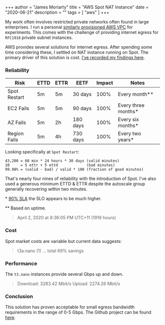 +++
author = "James Moriarty"
title = "AWS Spot NAT Instance"
date = "2020-06-21"
description = ""
tags = [
  "aws"
]
+++

My work often involves restricted private networks often found in large enterprises. I run a personal [similarly provisioned AWS VPC](https://github.com/jamesmoriarty/cfn-vpc) for experiments. This comes with the challenge of providing internet egress for `RFC1918` private subnet instances.

AWS provides several solutions for internet egress. After spending some time considering these, I settled on NAT instance running on Spot. The primary driver of this solution is cost. [I’ve recorded my findings here](https://github.com/jamesmoriarty/cfn-cheapest-nat).

### Reliability

| Risk         | ETTD | ETTR | EETF     | Impact | Notes
|--------------|------|------|----------|--------|-
| Spot Restart | 5m   | 5m   | 30 days  | 100%   | Every month**
| EC2 Fails    | 5m   | 5m   | 90 days  | 100%   | Every three months*
| AZ Fails     | 5m   | 2h   | 180 days | 100%   | Every six months*
| Region Fails | 5m   | 4h   | 730 days | 100%   | Every two years*

Looking specifically at `Spot Restart`:

```
43,200 = 60 min * 24 hours * 30 days (valid minutes)
10     = 5 ettr + 5 ettd             (bad minutes)
99.98% = (valid - bad) / valid * 100 (fraction of good minutes)
```

That's nearly four nines of reliability with the introduction of Spot. I've also used a generous minimum ETTD & ETTR despite the autoscale group generally recovering within two minutes.

\* [90% SLA](https://aws.amazon.com/compute/sla/) the SLO appears to be much higher.

\** Based on uptime.

> April 2, 2020 at 8:36:05 PM UTC+11 (1919 hours)

### Cost

Spot market costs are variable but current data suggests:

> t3a.nano (1) ... total 69% savings

### Performance

The `t3.nano` instances provide several Gbps up and down.

> Download: 3283.42 Mbit/s
> Upload: 2274.26 Mbit/s

### Conclusion

This solution has proven acceptable for small egress bandwidth requirements in the range of 0-5 Gbps. The Github project can be found [here](https://github.com/jamesmoriarty/cfn-cheapest-nat).
